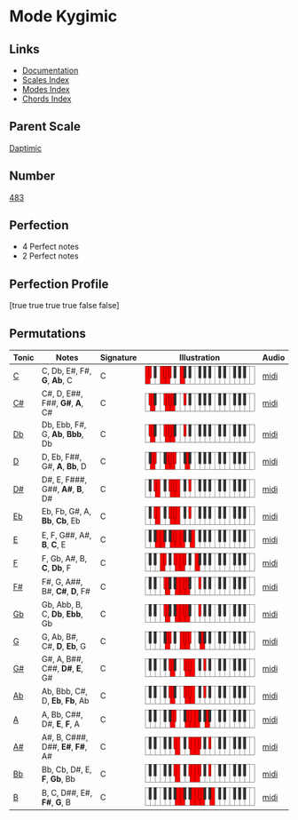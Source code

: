 # Mode Kygimic

## Links

- [Documentation](index.md)
- [Scales Index](Scales.md)
- [Modes Index](Modes.md)
- [Chords Index](Chords.md)

## Parent Scale

[Daptimic](ScaleDaptimic.md)

## Number

[483](https://ianring.com/musictheory/scales/483)

## Perfection

- 4 Perfect notes
- 2 Perfect notes

## Perfection Profile

[true true true true false false]

## Permutations

| Tonic | Notes | Signature | Illustration | Audio |
|-------|-------|-----------|--------------|-------|
| [C](ModeCNaturalKygimic.md) | C, Db, E#, F#, **G**, **Ab**, C | C | ![CNaturalKygimic](ModeCNaturalKygimic.png) | [midi](https://github.com/edipermadi/music/blob/main/docs/ModeCNaturalKygimic.mid?raw=true) |
| [C#](ModeCSharpKygimic.md) | C#, D, E##, F##, **G#**, **A**, C# | C | ![CSharpKygimic](ModeCSharpKygimic.png) | [midi](https://github.com/edipermadi/music/blob/main/docs/ModeCSharpKygimic.mid?raw=true) |
| [Db](ModeDFlatKygimic.md) | Db, Ebb, F#, G, **Ab**, **Bbb**, Db | C | ![DFlatKygimic](ModeDFlatKygimic.png) | [midi](https://github.com/edipermadi/music/blob/main/docs/ModeDFlatKygimic.mid?raw=true) |
| [D](ModeDNaturalKygimic.md) | D, Eb, F##, G#, **A**, **Bb**, D | C | ![DNaturalKygimic](ModeDNaturalKygimic.png) | [midi](https://github.com/edipermadi/music/blob/main/docs/ModeDNaturalKygimic.mid?raw=true) |
| [D#](ModeDSharpKygimic.md) | D#, E, F###, G##, **A#**, **B**, D# | C | ![DSharpKygimic](ModeDSharpKygimic.png) | [midi](https://github.com/edipermadi/music/blob/main/docs/ModeDSharpKygimic.mid?raw=true) |
| [Eb](ModeEFlatKygimic.md) | Eb, Fb, G#, A, **Bb**, **Cb**, Eb | C | ![EFlatKygimic](ModeEFlatKygimic.png) | [midi](https://github.com/edipermadi/music/blob/main/docs/ModeEFlatKygimic.mid?raw=true) |
| [E](ModeENaturalKygimic.md) | E, F, G##, A#, **B**, **C**, E | C | ![ENaturalKygimic](ModeENaturalKygimic.png) | [midi](https://github.com/edipermadi/music/blob/main/docs/ModeENaturalKygimic.mid?raw=true) |
| [F](ModeFNaturalKygimic.md) | F, Gb, A#, B, **C**, **Db**, F | C | ![FNaturalKygimic](ModeFNaturalKygimic.png) | [midi](https://github.com/edipermadi/music/blob/main/docs/ModeFNaturalKygimic.mid?raw=true) |
| [F#](ModeFSharpKygimic.md) | F#, G, A##, B#, **C#**, **D**, F# | C | ![FSharpKygimic](ModeFSharpKygimic.png) | [midi](https://github.com/edipermadi/music/blob/main/docs/ModeFSharpKygimic.mid?raw=true) |
| [Gb](ModeGFlatKygimic.md) | Gb, Abb, B, C, **Db**, **Ebb**, Gb | C | ![GFlatKygimic](ModeGFlatKygimic.png) | [midi](https://github.com/edipermadi/music/blob/main/docs/ModeGFlatKygimic.mid?raw=true) |
| [G](ModeGNaturalKygimic.md) | G, Ab, B#, C#, **D**, **Eb**, G | C | ![GNaturalKygimic](ModeGNaturalKygimic.png) | [midi](https://github.com/edipermadi/music/blob/main/docs/ModeGNaturalKygimic.mid?raw=true) |
| [G#](ModeGSharpKygimic.md) | G#, A, B##, C##, **D#**, **E**, G# | C | ![GSharpKygimic](ModeGSharpKygimic.png) | [midi](https://github.com/edipermadi/music/blob/main/docs/ModeGSharpKygimic.mid?raw=true) |
| [Ab](ModeAFlatKygimic.md) | Ab, Bbb, C#, D, **Eb**, **Fb**, Ab | C | ![AFlatKygimic](ModeAFlatKygimic.png) | [midi](https://github.com/edipermadi/music/blob/main/docs/ModeAFlatKygimic.mid?raw=true) |
| [A](ModeANaturalKygimic.md) | A, Bb, C##, D#, **E**, **F**, A | C | ![ANaturalKygimic](ModeANaturalKygimic.png) | [midi](https://github.com/edipermadi/music/blob/main/docs/ModeANaturalKygimic.mid?raw=true) |
| [A#](ModeASharpKygimic.md) | A#, B, C###, D##, **E#**, **F#**, A# | C | ![ASharpKygimic](ModeASharpKygimic.png) | [midi](https://github.com/edipermadi/music/blob/main/docs/ModeASharpKygimic.mid?raw=true) |
| [Bb](ModeBFlatKygimic.md) | Bb, Cb, D#, E, **F**, **Gb**, Bb | C | ![BFlatKygimic](ModeBFlatKygimic.png) | [midi](https://github.com/edipermadi/music/blob/main/docs/ModeBFlatKygimic.mid?raw=true) |
| [B](ModeBNaturalKygimic.md) | B, C, D##, E#, **F#**, **G**, B | C | ![BNaturalKygimic](ModeBNaturalKygimic.png) | [midi](https://github.com/edipermadi/music/blob/main/docs/ModeBNaturalKygimic.mid?raw=true) |
